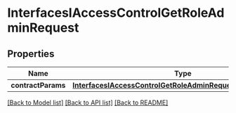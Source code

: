 # InterfacesIAccessControlGetRoleAdminRequest

## Properties
Name | Type | Description | Notes
------------ | ------------- | ------------- | -------------
**contractParams** | [**InterfacesIAccessControlGetRoleAdminRequestContractParams**](InterfacesIAccessControlGetRoleAdminRequestContractParams.md) |  | 

[[Back to Model list]](../README.md#documentation-for-models) [[Back to API list]](../README.md#documentation-for-api-endpoints) [[Back to README]](../README.md)


